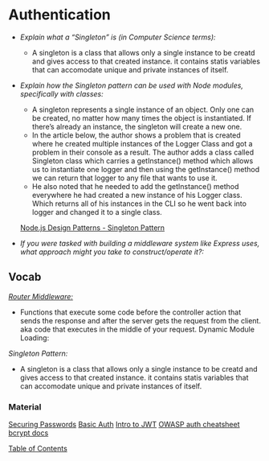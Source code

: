 # Authentication

- _Explain what a “Singleton” is (in Computer Science terms):_

  - A singleton is a class that allows only a single instance to be creatd and gives access to that created instance. it contains statis variables that can accomodate unique and private instances of itself.

- _Explain how the Singleton pattern can be used with Node modules, specifically with classes:_

  - A singleton represents a single instance of an object. Only one can be created, no matter how many times the object is instantiated. If there’s already an instance, the singleton will create a new one.
  - In the article below, the author shows a problem that is created where he created multiple instances of the Logger Class and got a problem in their console as a result. The author adds a class called Singleton class which carries a getInstance() method which allows us to instantiate one logger and then using the getInstance() method we can return that logger to any file that wants to use it.
  - He also noted that he needed to add the getInstance() method everywhere he had created a new instance of his Logger class. Which returns all of his instances in the CLI so he went back into logger and changed it to a single class.

  [Node.js Design Patterns - Singleton Pattern](https://medium.com/@maheshkumawat_83392/node-js-design-patterns-singleton-pattern-series-1-1e0ab71e3edf)

- _If you were tasked with building a middleware system like Express uses, what approach might you take to construct/operate it?:_

## Vocab

[_Router Middleware:_](https://blog.webdevsimplified.com/2019-12/express-middleware-in-depth/)

- Functions that execute some code before the controller action that sends the response and after the server gets the request from the client. aka code that executes in the middle of your request.
  Dynamic Module Loading:

_Singleton Pattern:_

- A singleton is a class that allows only a single instance to be creatd and gives access to that created instance. it contains statis variables that can accomodate unique and private instances of itself.

### Material

[Securing Passwords](https://cheatsheetseries.owasp.org/cheatsheets/Authentication_Cheat_Sheet.html)
[Basic Auth](https://en.wikipedia.org/wiki/Basic_access_authentication)
[Intro to JWT](https://jwt.io/introduction/)
[OWASP auth cheatsheet](https://cheatsheetseries.owasp.org/cheatsheets/Authentication_Cheat_Sheet.html)
[bcrypt docs](https://www.npmjs.com/package/bcrypt)

[Table of Contents](../index.md)
